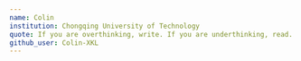 ```yaml
---
name: Colin 
institution: Chongqing University of Technology
quote: If you are overthinking, write. If you are underthinking, read.
github_user: Colin-XKL
---
```

